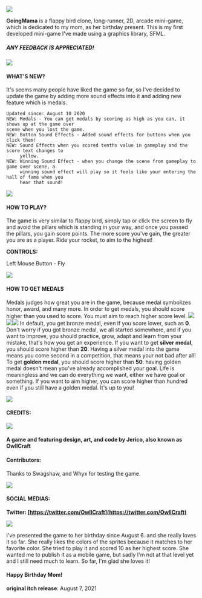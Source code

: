 
![](https://img.itch.zone/aW1nLzY2ODIyMjMucG5n/original/qowVjR.png)  


**GoingMama**  is a flappy bird clone, long-runner, 2D, arcade mini-game, which is dedicated to my mom, as her birthday present. This is my first developed mini-game I've made using a graphics library, SFML.

##### ANY FEEDBACK IS APPRECIATED!
![](https://img.itch.zone/aW1nLzY2ODIyMjMucG5n/original/qowVjR.png)
#### WHAT'S NEW?
It's seems many people have liked the game so far, so I've decided to update the game by adding more sound effects into it and adding new feature which is medals.
```
Updated since: August 10 2020
NEW: Medals - You can get medals by scoring as high as you can, it shows up at the game over 
scene when you lost the game. 
NEW: Button Sound Effects - Added sound effects for buttons when you click them!
NEW: Sound Effects when you scored tenths value in gameplay and the score text changes to 
	 yellow.
NEW: Winning Sound Effect - when you change the scene from gameplay to game over scene, a 
	 winning sound effect will play so it feels like your entering the hall of fame when you 
	 hear that sound!
```

![](https://img.itch.zone/aW1nLzY2ODIyMjMucG5n/original/qowVjR.png)  

#### HOW TO PLAY?

The game is very similar to flappy bird, simply tap or click the screen to fly and avoid the pillars which is standing in your way, and once you passed the pillars, you gain score points. The more score you've gain, the greater you are as a player. Ride your rocket, to aim to the highest!

**CONTROLS:**  

Left Mouse Button - Fly

![](https://img.itch.zone/aW1nLzY2ODIyMjUucG5n/original/wy%2Fyx0.png)
#### HOW TO GET MEDALS
Medals judges how great you are in the game, because medal symbolizes honor, award, and many more. In order to get medals, you should score higher than you used to score. You must aim to reach higher score level.
![](https://img.itch.zone/aW1nLzY3MDkwMzkucG5n/original/cPI%2Byi.png)![](https://img.itch.zone/aW1nLzY3MDkwNDEucG5n/original/kHUtLo.png)![](https://img.itch.zone/aW1nLzY3MDkwNDMucG5n/original/RGeqP2.png)
In default, you get bronze medal, even if you score lower, such as **0**. Don't worry if you got bronze medal, we all started somewhere, and if you want to improve, you should practice, grow, adapt and learn from your mistake, that's how you get an experience. If you want to get **silver medal**, you should score higher than **20**. Having a silver medal into the game means you come second in a competition, that means your not bad after all! To get **golden medal**, you should score higher than **50**. having golden medal doesn't mean you've already accomplished your goal. Life is meaningless and we can do everything we want, either we have goal or something. If you want to aim higher, you can score higher than hundred even if you still have a golden medal. It's up to you!

![](https://img.itch.zone/aW1nLzY2ODIyMjUucG5n/original/wy%2Fyx0.png)  

#### CREDITS:

![](https://img.itch.zone/aW1nLzY2ODIwNTcucG5n/original/AUQR%2Bi.png)  

#### A game and featuring design, art, and code by Jerico, also known as OwllCraft

#### Contributors:

Thanks to Swagshaw, and Whyx for testing the game.

![](https://img.itch.zone/aW1nLzY2ODIyMjUucG5n/original/wy%2Fyx0.png)  

#### SOCIAL MEDIAS:

**Twitter: [https://twitter.com/OwllCraft](https://twitter.com/OwllCraft)**

![](https://img.itch.zone/aW1nLzY2ODIyMjUucG5n/original/wy%2Fyx0.png)

I've presented the game to her birthday since August 6. and she really loves it so far. She really likes the colors of the sprites because it matches to her favorite color. She tried to play it and scored 10 as her highest score. She wanted me to publish it as a mobile game, but sadly I'm not at that level yet and I still need much to learn. So far, I'm glad she loves it!

#### Happy Birthday Mom!

**original itch release**: August 7, 2021
